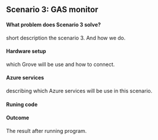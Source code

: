 ## Scenario 3: GAS monitor
#### What problem does Scenario 3 solve?
short description the scenario 3. 
And how we do.

#### Hardware setup
which Grove will be use and how to connect.

#### Azure services
describing which Azure services will be use in this scenario.

#### Runing code

#### Outcome
The result after running program.